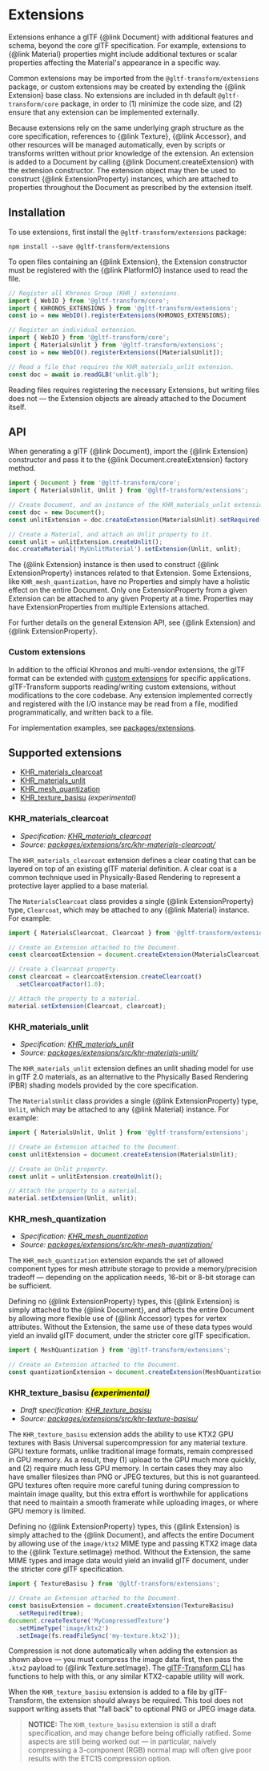 # Extensions

Extensions enhance a glTF {@link Document} with additional features and schema, beyond the core
glTF specification. For example, extensions to {@link Material} properties might include additional
textures or scalar properties affecting the Material's appearance in a specific way.

Common extensions may be imported from the `@gltf-transform/extensions` package, or custom
extensions may be created by extending the {@link Extension} base class. No extensions are included
in th default `@gltf-transform/core` package, in order to (1) minimize the code size, and (2)
ensure that any extension can be implemented externally.

Because extensions rely on the same underlying graph structure as the core specification,
references to {@link Texture}, {@link Accessor}, and other resources will be managed
automatically, even by scripts or transforms written without prior knowledge of the extension.
An extension is added to a Document by calling {@link Document.createExtension} with the
extension constructor. The extension object may then be used to construct
{@link ExtensionProperty} instances, which are attached to properties throughout the Document
as prescribed by the extension itself.

## Installation

To use extensions, first install the `@gltf-transform/extensions` package:

```shell
npm install --save @gltf-transform/extensions
```

To open files containing an {@link Extension}, the Extension constructor must be registered with
the {@link PlatformIO} instance used to read the file.

```typescript
// Register all Khronos Group (KHR_) extensions.
import { WebIO } from '@gltf-transform/core';
import { KHRONOS_EXTENSIONS } from '@gltf-transform/extensions';
const io = new WebIO().registerExtensions(KHRONOS_EXTENSIONS);

// Register an individual extension.
import { WebIO } from '@gltf-transform/core';
import { MaterialsUnlit } from '@gltf-transform/extensions';
const io = new WebIO().registerExtensions([MaterialsUnlit]);

// Read a file that requires the KHR_materials_unlit extension.
const doc = await io.readGLB('unlit.glb');
```

Reading files requires registering the necessary Extensions, but writing files does not — the
Extension objects are already attached to the Document itself.

## API

When generating a glTF {@link Document}, import the {@link Extension} constructor and pass it to
the {@link Document.createExtension} factory method.

```typescript
import { Document } from '@gltf-transform/core';
import { MaterialsUnlit, Unlit } from '@gltf-transform/extensions';

// Create Document, and an instance of the KHR_materials_unlit extension.
const doc = new Document();
const unlitExtension = doc.createExtension(MaterialsUnlit).setRequired(false);

// Create a Material, and attach an Unlit property to it.
const unlit = unlitExtension.createUnlit();
doc.createMaterial('MyUnlitMaterial').setExtension(Unlit, unlit);
```

The {@link Extension} instance is then used to construct {@link ExtensionProperty} instances
related to that Extension. Some Extensions, like `KHR_mesh_quantization`, have no Properties and
simply have a holistic effect on the entire Document. Only one ExtensionProperty from a given
Extension can be attached to any given Property at a time. Properties may have ExtensionProperties
from multiple Extensions attached.

For further details on the general Extension API, see {@link Extension} and
{@link ExtensionProperty}.

### Custom extensions

In addition to the official Khronos and multi-vendor extensions, the glTF format can be extended
with [custom extensions](https://github.com/KhronosGroup/glTF/blob/master/extensions/README.md)
for specific applications. glTF-Transform supports reading/writing custom extensions, without
modifications to the core codebase. Any extension implemented correctly and registered with the I/O
instance may be read from a file, modified programmatically, and written back to a file.

For implementation examples, see [packages/extensions](https://github.com/donmccurdy/glTF-Transform/tree/master/packages/extensions).

## Supported extensions

- [KHR_materials_clearcoat](#khr_materials_clearcoat)
- [KHR_materials_unlit](#khr_materials_unlit)
- [KHR_mesh_quantization](#khr_mesh_quantization)
- [KHR_texture_basisu](#khr_texture_basisu-experimental) *(experimental)*

### KHR_materials_clearcoat

- *Specification: [KHR_materials_clearcoat](https://github.com/KhronosGroup/glTF/blob/master/extensions/2.0/Khronos/KHR_materials_clearcoat/)*
- *Source: [packages/extensions/src/khr-materials-clearcoat/](https://github.com/donmccurdy/glTF-Transform/tree/master/packages/extensions/src/khr-materials-clearcoat)*

The `KHR_materials_clearcoat` extension defines a clear coating that can be layered on top of an
existing glTF material definition. A clear coat is a common technique used in Physically-Based
Rendering to represent a protective layer applied to a base material.

The `MaterialsClearcoat` class provides a single {@link ExtensionProperty} type, `Clearcoat`, which
may be attached to any {@link Material} instance. For example:

```typescript
import { MaterialsClearcoat, Clearcoat } from '@gltf-transform/extensions';

// Create an Extension attached to the Document.
const clearcoatExtension = document.createExtension(MaterialsClearcoat);

// Create a Clearcoat property.
const clearcoat = clearcoatExtension.createClearcoat()
  .setClearcoatFactor(1.0);

// Attach the property to a material.
material.setExtension(Clearcoat, clearcoat);
```

### KHR_materials_unlit

- *Specification: [KHR_materials_unlit](https://github.com/KhronosGroup/glTF/blob/master/extensions/2.0/Khronos/KHR_materials_unlit/)*
- *Source: [packages/extensions/src/khr-materials-unlit/](https://github.com/donmccurdy/glTF-Transform/tree/master/packages/extensions/src/khr-materials-unlit)*

The `KHR_materials_unlit` extension defines an unlit shading model for use in glTF 2.0 materials,
as an alternative to the Physically Based Rendering (PBR) shading models provided by the core
specification.

The `MaterialsUnlit` class provides a single {@link ExtensionProperty} type, `Unlit`, which may be
attached to any {@link Material} instance. For example:

```typescript
import { MaterialsUnlit, Unlit } from '@gltf-transform/extensions';

// Create an Extension attached to the Document.
const unlitExtension = document.createExtension(MaterialsUnlit);

// Create an Unlit property.
const unlit = unlitExtension.createUnlit();

// Attach the property to a material.
material.setExtension(Unlit, unlit);
```

### KHR_mesh_quantization

- *Specification: [KHR_mesh_quantization](https://github.com/KhronosGroup/glTF/blob/master/extensions/2.0/Khronos/KHR_mesh_quantization/)*
- *Source: [packages/extensions/src/khr-mesh-quantization/](https://github.com/donmccurdy/glTF-Transform/tree/master/packages/extensions/src/khr-mesh-quantization)*

The `KHR_mesh_quantization` extension expands the set of allowed component types for mesh attribute
storage to provide a memory/precision tradeoff — depending on the application needs, 16-bit or
8-bit storage can be sufficient.

Defining no {@link ExtensionProperty} types, this {@link Extension} is simply attached to the
{@link Document}, and affects the entire Document by allowing more flexible use of {@link Accessor}
types for vertex attributes. Without the Extension, the same use of these data types would yield
an invalid glTF document, under the stricter core glTF specification.

```typescript
import { MeshQuantization } from '@gltf-transform/extensions';

// Create an Extension attached to the Document.
const quantizationExtension = document.createExtension(MeshQuantization).setRequired(true);
```

### KHR_texture_basisu <mark>*(experimental)*</mark>

- *Draft specification: [KHR_texture_basisu](https://github.com/KhronosGroup/glTF/pull/1751)*
- *Source: [packages/extensions/src/khr-texture-basisu/](https://github.com/donmccurdy/glTF-Transform/tree/master/packages/extensions/src/khr-texture-basisu)*

The `KHR_texture_basisu` extension adds the ability to use KTX2 GPU textures with Basis Universal
supercompression for any material texture. GPU texture formats, unlike traditional image formats,
remain compressed in GPU memory. As a result, they (1) upload to the GPU much more quickly, and (2)
require much less GPU memory. In certain cases they may also have smaller filesizes than PNG or
JPEG textures, but this is not guaranteed. GPU textures often require more careful tuning during
compression to maintain image quality, but this extra effort is worthwhile for applications that
need to maintain a smooth framerate while uploading images, or where GPU memory is limited.

Defining no {@link ExtensionProperty} types, this {@link Extension} is simply attached to the
{@link Document}, and affects the entire Document by allowing use of the `image/ktx2` MIME type
and passing KTX2 image data to the {@link Texture.setImage} method. Without the Extension, the
same MIME types and image data would yield an invalid glTF document, under the stricter core glTF
specification.

```typescript
import { TextureBasisu } from '@gltf-transform/extensions';

// Create an Extension attached to the Document.
const basisuExtension = document.createExtension(TextureBasisu)
  .setRequired(true);
document.createTexture('MyCompressedTexture')
  .setMimeType('image/ktx2')
  .setImage(fs.readFileSync('my-texture.ktx2'));
```

Compression is not done automatically when adding the extension as shown above — you must compress
the image data first, then pass the `.ktx2` payload to {@link Texture.setImage}. The [glTF-Transform
CLI](/cli.html) has functions to help with this, or any similar KTX2-capable utility will work.

When the `KHR_texture_basisu` extension is added to a file by glTF-Transform, the extension should
always be required. This tool does not support writing assets that "fall back" to optional PNG or
JPEG image data.

> **NOTICE:** The `KHR_texture_basisu` extension is still a draft specification, and may change
before being officially ratified. Some aspects are still being worked out — in particular, naively
compressing a 3-component (RGB) normal map will often give poor results with the ETC1S compression
option.
